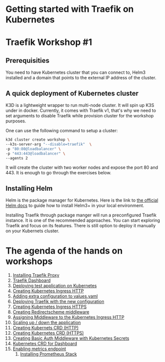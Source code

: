 # Getting started with Traefik on Kubernetes
# Traefik Workshop #1

## Prerequisities

You need to have Kubernetes cluster that you can connect to, Helm3 installed and a domain that points to the external IP address of the cluster. 

## A quick deployment of Kubernetes cluster

K3D is a lightweight wrapper to run multi-node cluster. It will spin up K3S under in docker. Currently, it comes with Traefik v1, that's why we need to set arguments to disable Traefik while provision cluster for the workshop purposes. 

One can use the following command to setup a cluster:

```bash
k3d cluster create workshop \
--k3s-server-arg "--disable=traefik"  \
-p "80:80@loadbalancer" \
-p "443:443@loadbalancer" \
--agents 2
```

It will create the cluster with two worker nodes and expose the port 80 and 443. It is enough to go through the exercises below. 

## Installing Helm

Helm is the package manager for Kubernetes. Here is the link to [the official Helm docs](https://helm.sh/docs/intro/install/) to guide how to install Helm3+ in your local environment. 

Installing Traefik through package manger will run a preconfigured Traefik instance. It is one of the recommended approaches.
You can start exploring Traefik and focus on its features. There is still option to deploy it manually on your Kubernets cluster. 

# The agenda of the hands on workshops 

1. [Installing Traefik Proxy](exercise-1)
1. [Traefik Dashboard](exercise-2)
1. [Deploying test application on Kubernetes](exercise-3)
1. [Creating Kubernetes Ingress HTTP](exercise-4)
1. [Adding extra configuration to values.yaml](exercise-5)
1. [Deploying Traefik with the new configuration](exercise-6)
1. [Creating Kubernetes Ingress HTTPS](exercise-7)
1. [Creating Redirectscheme middleware](exercise-8)
1. [Assigning Middleware to the Kubernetes Ingress HTTP](exercise-9)
1. [Scaling up / down the application](exercise-10)
1. [Creating Kubernets CRD (HTTP)](exercise-11)
1. [Creating Kubernetes CRD (HTTPS)](exercise-12)
1. [Creating Basic Auth Middleware with Kubernetes Secrets](exercise-13)
1. [Kubernetes CRD for Dashboard](exercise-14)
1. [Enabling metrics endpoint](exercise-15)
   1. [Installing Prometheus Stack](exercise-15#151-installing-prometheus-stack-using-helm)
